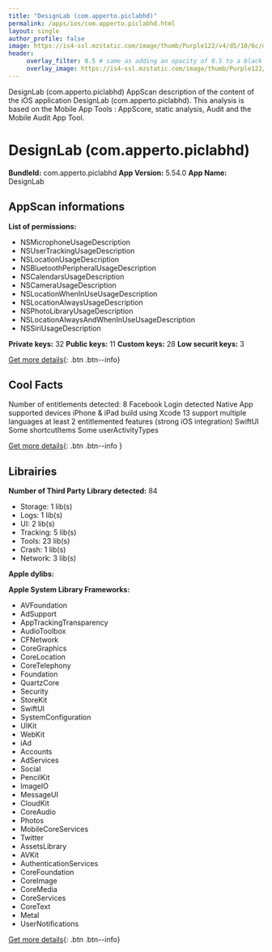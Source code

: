 ```yaml
---
title: "DesignLab (com.apperto.piclabhd)"
permalink: /apps/ios/com.apperto.piclabhd.html
layout: single
author_profile: false
image: https://is4-ssl.mzstatic.com/image/thumb/Purple122/v4/d5/10/6c/d5106cb4-a336-13c2-682d-d76a752d101d/AppIcon-0-1x_U007emarketing-0-7-0-sRGB-85-220.png/512x512bb.jpg
header: 
     overlay_filter: 0.5 # same as adding an opacity of 0.5 to a black background
     overlay_image: https://is4-ssl.mzstatic.com/image/thumb/Purple122/v4/d5/10/6c/d5106cb4-a336-13c2-682d-d76a752d101d/AppIcon-0-1x_U007emarketing-0-7-0-sRGB-85-220.png/512x512bb.jpg
---
```

DesignLab (com.apperto.piclabhd) AppScan description of the content of the iOS application DesignLab (com.apperto.piclabhd). This analysis is based on the Mobile App Tools : AppScore, static analysis, Audit and the Mobile Audit App Tool.

# DesignLab (com.apperto.piclabhd)

**BundleId:** com.apperto.piclabhd
**App Version:** 5.54.0
**App Name:** DesignLab


## AppScan informations 

**List of permissions:** 
- NSMicrophoneUsageDescription
- NSUserTrackingUsageDescription
- NSLocationUsageDescription
- NSBluetoothPeripheralUsageDescription
- NSCalendarsUsageDescription
- NSCameraUsageDescription
- NSLocationWhenInUseUsageDescription
- NSLocationAlwaysUsageDescription
- NSPhotoLibraryUsageDescription
- NSLocationAlwaysAndWhenInUseUsageDescription
- NSSiriUsageDescription
  
  
**Private keys:** 32
**Public keys:** 11
**Custom keys:** 28
**Low securit keys:** 3
  
[Get more details](/pricing.html){: .btn .btn--info}

## Cool Facts

Number of entitlements detected: 8
Facebook Login detected
Native App
supported devices iPhone & iPad
build using Xcode 13
support multiple languages
at least 2 entitlemented features (strong iOS integration)
SwiftUI
Some shortcutItems 
Some userActivityTypes
  
[Get more details](/pricing.html){: .btn .btn--info }

## Librairies 
**Number of Third Party Library detected:** 84
- Storage: 1 lib(s)
- Logs: 1 lib(s)
- UI: 2 lib(s)
- Tracking: 5 lib(s)
- Tools: 23 lib(s)
- Crash: 1 lib(s)
- Network: 3 lib(s)


**Apple dylibs:**


**Apple System Library Frameworks:**
- AVFoundation
- AdSupport
- AppTrackingTransparency
- AudioToolbox
- CFNetwork
- CoreGraphics
- CoreLocation
- CoreTelephony
- Foundation
- QuartzCore
- Security
- StoreKit
- SwiftUI
- SystemConfiguration
- UIKit
- WebKit
- iAd
- Accounts
- AdServices
- Social
- PencilKit
- ImageIO
- MessageUI
- CloudKit
- CoreAudio
- Photos
- MobileCoreServices
- Twitter
- AssetsLibrary
- AVKit
- AuthenticationServices
- CoreFoundation
- CoreImage
- CoreMedia
- CoreServices
- CoreText
- Metal
- UserNotifications


  
[Get more details](/pricing.html){: .btn .btn--info}

